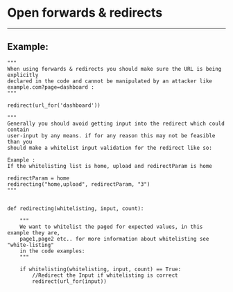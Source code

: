 # Open forwards & redirects
-------

## Example:

    
    """
    When using forwards & redirects you should make sure the URL is being explicitly
    declared in the code and cannot be manipulated by an attacker like example.com?page=dashboard :
    """

    redirect(url_for('dashboard'))

    """
    Generally you should avoid getting input into the redirect which could contain
    user-input by any means. if for any reason this may not be feasible than you
    should make a whitelist input validation for the redirect like so:

    Example : 
    If the whitelisting list is home, upload and redirectParam is home 

    redirectParam = home
    redirecting("home,upload", redirectParam, "3")
    """


    def redirecting(whitelisting, input, count):
        
        """
        We want to whitelist the paged for expected values, in this example they are,
        page1,page2 etc.. for more information about whitelisting see "white-listing" 
        in the code examples:
        """

        if whitelisting(whitelisting, input, count) == True:
            //Redirect the Input if whitelisting is correct
            redirect(url_for(input))


